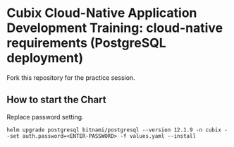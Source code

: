 # Cubix Cloud-Native Application Development Training: cloud-native requirements (PostgreSQL deployment)
Fork this repository for the practice session.

## How to start the Chart 

Replace password setting.

```shell
helm upgrade postgresql bitnami/postgresql --version 12.1.9 -n cubix --set auth.password=<ENTER-PASSWORD> -f values.yaml --install
```
